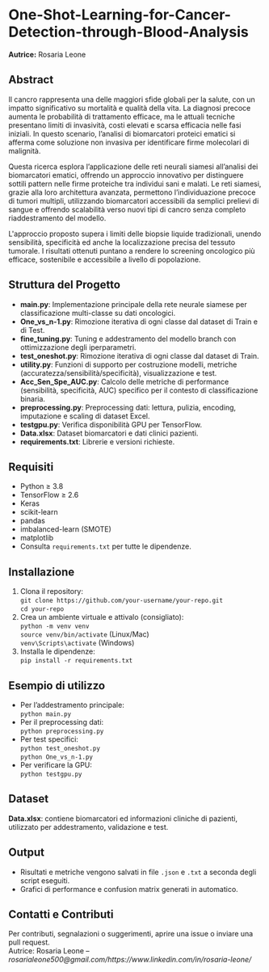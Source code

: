 # One-Shot-Learning-for-Cancer-Detection-through-Blood-Analysis
<p><strong>Autrice:</strong> Rosaria Leone</p>

<h2>Abstract</h2>
<p>
Il cancro rappresenta una delle maggiori sfide globali per la salute, con un impatto significativo su mortalità e qualità della vita.
La diagnosi precoce aumenta le probabilità di trattamento efficace, ma le attuali tecniche presentano limiti di invasività, costi elevati e scarsa efficacia nelle fasi iniziali.
In questo scenario, l’analisi di biomarcatori proteici ematici si afferma come soluzione non invasiva per identificare firme molecolari di malignità.
</p>
<p>
Questa ricerca esplora l’applicazione delle reti neurali siamesi all’analisi dei biomarcatori ematici, offrendo un approccio innovativo per distinguere sottili pattern nelle firme proteiche tra individui sani e malati. Le reti siamesi, grazie alla loro architettura avanzata, permettono l’individuazione precoce di tumori multipli, utilizzando biomarcatori accessibili da semplici prelievi di sangue e offrendo scalabilità verso nuovi tipi di cancro senza completo riaddestramento del modello.
</p>
<p>
L'approccio proposto supera i limiti delle biopsie liquide tradizionali, unendo sensibilità, specificità ed anche la localizzazione precisa del tessuto tumorale. I risultati ottenuti puntano a rendere lo screening oncologico più efficace, sostenibile e accessibile a livello di popolazione.
</p>

<h2>Struttura del Progetto</h2>
<ul>
  <li><strong>main.py</strong>: Implementazione principale della rete neurale siamese per classificazione multi-classe su dati oncologici.</li>
  <li><strong>One_vs_n-1.py</strong>: Rimozione iterativa di ogni classe dal dataset di Train e di Test.</li>
  <li><strong>fine_tuning.py</strong>: Tuning e addestramento del modello branch con ottimizzazione degli iperparametri.</li>
  <li><strong>test_oneshot.py</strong>: Rimozione iterativa di ogni classe dal dataset di Train.</li>
  <li><strong>utility.py</strong>: Funzioni di supporto per costruzione modelli, metriche (accuratezza/sensibilità/specificità), visualizzazione e test.</li>
  <li><strong>Acc_Sen_Spe_AUC.py</strong>: Calcolo delle metriche di performance (sensibilità, specificità, AUC) specifico per il contesto di classificazione binaria.</li>
  <li><strong>preprocessing.py</strong>: Preprocessing dati: lettura, pulizia, encoding, imputazione e scaling di dataset Excel.</li>
  <li><strong>testgpu.py</strong>: Verifica disponibilità GPU per TensorFlow.</li>
  <li><strong>Data.xlsx</strong>: Dataset biomarcatori e dati clinici pazienti.</li>
  <li><strong>requirements.txt</strong>: Librerie e versioni richieste.</li>
</ul>

<h2>Requisiti</h2>
<ul>
  <li>Python &ge; 3.8</li>
  <li>TensorFlow &ge; 2.6</li>
  <li>Keras</li>
  <li>scikit-learn</li>
  <li>pandas</li>
  <li>imbalanced-learn (SMOTE)</li>
  <li>matplotlib</li>
  <li>Consulta <code>requirements.txt</code> per tutte le dipendenze.</li>
</ul>

<h2>Installazione</h2>
<ol>
  <li>Clona il repository:<br>
    <code>git clone https://github.com/your-username/your-repo.git</code><br>
    <code>cd your-repo</code>
  </li>
  <li>Crea un ambiente virtuale e attivalo (consigliato):<br>
    <code>python -m venv venv</code><br>
    <code>source venv/bin/activate</code> (Linux/Mac)<br>
    <code>venv\Scripts\activate</code> (Windows)
  </li>
  <li>Installa le dipendenze:<br>
    <code>pip install -r requirements.txt</code>
  </li>
</ol>

<h2>Esempio di utilizzo</h2>
<ul>
  <li>Per l’addestramento principale:<br>
    <code>python main.py</code>
  </li>
  <li>Per il preprocessing dati:<br>
    <code>python preprocessing.py</code>
  </li>
  <li>Per test specifici:<br>
    <code>python test_oneshot.py</code><br>
    <code>python One_vs_n-1.py</code>
  </li>
  <li>Per verificare la GPU:<br>
    <code>python testgpu.py</code>
  </li>
</ul>

<h2>Dataset</h2>
<p>
  <strong>Data.xlsx</strong>: contiene biomarcatori ed informazioni cliniche di pazienti, utilizzato per addestramento, validazione e test.
</p>

<h2>Output</h2>
<ul>
  <li>Risultati e metriche vengono salvati in file <code>.json</code> e <code>.txt</code> a seconda degli script eseguiti.</li>
  <li>Grafici di performance e confusion matrix generati in automatico.</li>
</ul>


<h2>Contatti e Contributi</h2>
<p>Per contributi, segnalazioni o suggerimenti, aprire una issue o inviare una pull request.<br>
Autrice: Rosaria Leone – <i>rosarialeone500@gmail.com/https://www.linkedin.com/in/rosaria-leone/</i></p>
